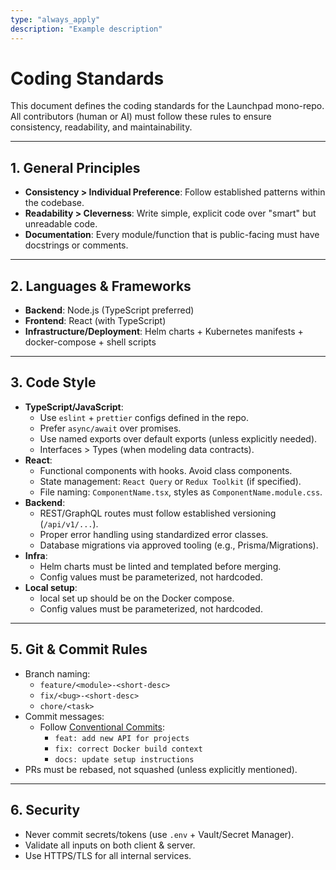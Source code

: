 ```yaml
---
type: "always_apply"
description: "Example description"
---
```


# Coding Standards

This document defines the coding standards for the Launchpad mono-repo.  
All contributors (human or AI) must follow these rules to ensure consistency, readability, and maintainability.

---

## 1. General Principles
- **Consistency > Individual Preference**: Follow established patterns within the codebase.
- **Readability > Cleverness**: Write simple, explicit code over "smart" but unreadable code.
- **Documentation**: Every module/function that is public-facing must have docstrings or comments.

---

## 2. Languages & Frameworks
- **Backend**: Node.js (TypeScript preferred)
- **Frontend**: React (with TypeScript)
- **Infrastructure/Deployment**: Helm charts + Kubernetes manifests + docker-compose + shell scripts

---

## 3. Code Style
- **TypeScript/JavaScript**:
  - Use `eslint` + `prettier` configs defined in the repo.
  - Prefer `async/await` over promises.
  - Use named exports over default exports (unless explicitly needed).
  - Interfaces > Types (when modeling data contracts).
- **React**:
  - Functional components with hooks. Avoid class components.
  - State management: `React Query` or `Redux Toolkit` (if specified).
  - File naming: `ComponentName.tsx`, styles as `ComponentName.module.css`.
- **Backend**:
  - REST/GraphQL routes must follow established versioning (`/api/v1/...`).
  - Proper error handling using standardized error classes.
  - Database migrations via approved tooling (e.g., Prisma/Migrations).
- **Infra**:
  - Helm charts must be linted and templated before merging.
  - Config values must be parameterized, not hardcoded.
- **Local setup**:
  - local set up should be on the Docker compose.
  - Config values must be parameterized, not hardcoded.

---
## 5. Git & Commit Rules
- Branch naming:
  - `feature/<module>-<short-desc>`
  - `fix/<bug>-<short-desc>`
  - `chore/<task>`
- Commit messages:
  - Follow [Conventional Commits](https://www.conventionalcommits.org/en/v1.0.0/):
    - `feat: add new API for projects`
    - `fix: correct Docker build context`
    - `docs: update setup instructions`
- PRs must be rebased, not squashed (unless explicitly mentioned).

---

## 6. Security
- Never commit secrets/tokens (use `.env` + Vault/Secret Manager).
- Validate all inputs on both client & server.
- Use HTTPS/TLS for all internal services.